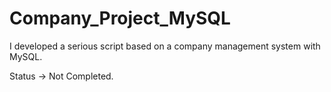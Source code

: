 # Company_Project_MySQL

I developed a serious script based on a company management system with MySQL.

Status -> Not Completed.
